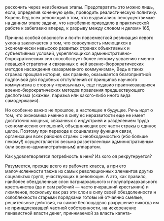 рескочить через неизбежные этапы. Предотвратить это можно лишь, если, определив конечную цель, проводить реалистическую политику. Корень бед всех революций в том, что выдвигались пеосуществимые на данном этапе задачи, что неизбежно приводило в практической работе к забегавию вперед, к разрыву между словом н делом» 165,

Причина особой опасности и почти повсеместкой резлизация левого уклона заключается в том, что совокупность имеющихся в экономически невысоко развитых странах объективных и субъективных условий, укрепляющихся административно-бюрократических сил способствует более легкому усваению нменно левацкой стратегии и связанных с ней военно-бюрократических метсдов насаждения «казармевного коммунизма», Ведь в таких странах прощлая история, как правило, оказывается благоприятной подпочвой для подобных отступлений от принципов научного коммунизма в сторону «привычных», еще педавио практиковавшихся военно-бюрократических методов правления предшествующего деспотизма (скажем, паризыа нлн какого-либо нного вида самодержавия).

Но особенно важно не прошлое, а настоящее я будущее. Речь идет о том, что экономика именно в силу ес неразвитости еще не имеет достаточно мощных, связанных с индустрией и разделением труда экономических отпошений, объеднняющих все части стракы в единое целое. Поэтому при переходе к социализму функция связи, организации всех районов страны с необходимостью (ибо больше пекому!) осуществляется весьма разветвленпым административным (нли воехно-административным) аппаратом.

Как удовлетворяется потребность в нем? Из кого оя рекрутнруется?

Разумеется, прежде всего из рабочего класса, а при его малочисленности также из самых революционных элементов других соцнальтых групп, участвующих в революцин. А это, как правило, наиболее обездолениые слон патриархального и полупатриархального крестьянства (да и сам рабочий — часто вчерашний крестьянин) и люмленов, поскольку как раз эти слои в силу своей обездолеиности н озлоблехности старыми порядками готовы иё отчаянно смелые, решительные действия, на самое беспощадвос разрушение никогда им не принадлежавшей частной собственности, на искоренение пенавистной власти денег, приннмаемой за власть капнта-

